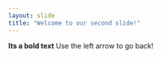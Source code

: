 ```yaml
---
layout: slide
title: "Welcome to our second slide!"
---
```

**Its a bold text**
Use the left arrow to go back!
